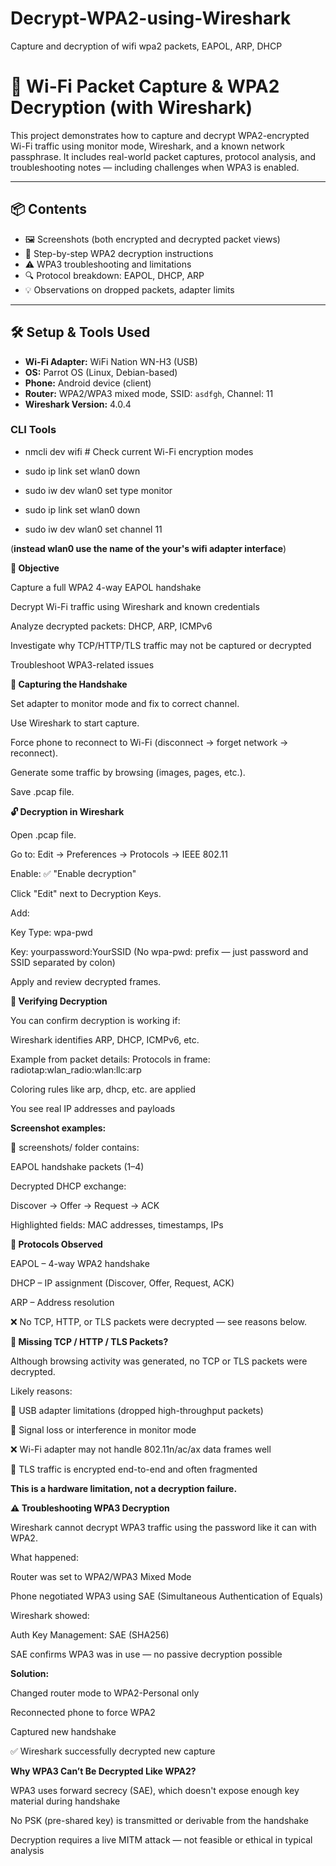 # Decrypt-WPA2-using-Wireshark
Capture and decryption of wifi wpa2 packets, EAPOL, ARP, DHCP


# 🔐 Wi-Fi Packet Capture & WPA2 Decryption (with Wireshark)

This project demonstrates how to capture and decrypt WPA2-encrypted Wi-Fi traffic using monitor mode, Wireshark, and a known network passphrase. It includes real-world packet captures, protocol analysis, and troubleshooting notes — including challenges when WPA3 is enabled.

---

## 📦 Contents

- 🖼️ Screenshots (both encrypted and decrypted packet views)
- 📝 Step-by-step WPA2 decryption instructions
- ⚠️ WPA3 troubleshooting and limitations
- 🔍 Protocol breakdown: EAPOL, DHCP, ARP
- 💡 Observations on dropped packets, adapter limits

---

## 🛠️ Setup & Tools Used

- **Wi-Fi Adapter:** WiFi Nation WN-H3 (USB)
- **OS:** Parrot OS (Linux, Debian-based)
- **Phone:** Android device (client)
- **Router:** WPA2/WPA3 mixed mode, SSID: `asdfgh`, Channel: 11
- **Wireshark Version:** 4.0.4


### CLI Tools


- nmcli dev wifi         # Check current Wi-Fi encryption modes

- sudo ip link set wlan0 down

- sudo iw dev wlan0 set type monitor

- sudo ip link set wlan0 down

- sudo iw dev wlan0 set channel 11

(**instead wlan0 use the name of the your's wifi adapter interface**)



**🎯 Objective**

Capture a full WPA2 4-way EAPOL handshake

Decrypt Wi-Fi traffic using Wireshark and known credentials

Analyze decrypted packets: DHCP, ARP, ICMPv6

Investigate why TCP/HTTP/TLS traffic may not be captured or decrypted

Troubleshoot WPA3-related issues



**📸 Capturing the Handshake**

Set adapter to monitor mode and fix to correct channel.

Use Wireshark to start capture.

Force phone to reconnect to Wi-Fi (disconnect → forget network → reconnect).

Generate some traffic by browsing (images, pages, etc.).

Save .pcap file.



**🔓 Decryption in Wireshark**

Open .pcap file.

Go to:
Edit → Preferences → Protocols → IEEE 802.11

Enable: ✅ "Enable decryption"

Click "Edit" next to Decryption Keys.


Add:

Key Type: wpa-pwd

Key: yourpassword:YourSSID
(No wpa-pwd: prefix — just password and SSID separated by colon)

Apply and review decrypted frames.


**🧪 Verifying Decryption**

You can confirm decryption is working if:

Wireshark identifies ARP, DHCP, ICMPv6, etc.

Example from packet details:
Protocols in frame: radiotap:wlan_radio:wlan:llc:arp

Coloring rules like arp, dhcp, etc. are applied

You see real IP addresses and payloads


**Screenshot examples:**

📁 screenshots/ folder contains:

EAPOL handshake packets (1–4)

Decrypted DHCP exchange:

Discover → Offer → Request → ACK

Highlighted fields: MAC addresses, timestamps, IPs


**🧱 Protocols Observed**

EAPOL – 4-way WPA2 handshake

DHCP – IP assignment (Discover, Offer, Request, ACK)

ARP – Address resolution

❌ No TCP, HTTP, or TLS packets were decrypted — see reasons below.


**🚫 Missing TCP / HTTP / TLS Packets?**

Although browsing activity was generated, no TCP or TLS packets were decrypted. 

Likely reasons:

🧱 USB adapter limitations (dropped high-throughput packets)

📶 Signal loss or interference in monitor mode

❌ Wi-Fi adapter may not handle 802.11n/ac/ax data frames well

🧩 TLS traffic is encrypted end-to-end and often fragmented

**This is a hardware limitation, not a decryption failure.**


**⚠️ Troubleshooting WPA3 Decryption**

Wireshark cannot decrypt WPA3 traffic using the password like it can with WPA2.

What happened:

Router was set to WPA2/WPA3 Mixed Mode

Phone negotiated WPA3 using SAE (Simultaneous Authentication of Equals)

Wireshark showed:

Auth Key Management:
  SAE (SHA256)


SAE confirms WPA3 was in use — no passive decryption possible

**Solution:**

Changed router mode to WPA2-Personal only

Reconnected phone to force WPA2

Captured new handshake

✅ Wireshark successfully decrypted new capture



**Why WPA3 Can’t Be Decrypted Like WPA2?**

WPA3 uses forward secrecy (SAE), which doesn't expose enough key material during handshake

No PSK (pre-shared key) is transmitted or derivable from the handshake

Decryption requires a live MITM attack — not feasible or ethical in typical analysis
